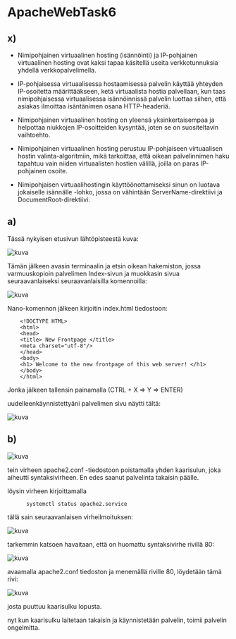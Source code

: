 # ApacheWebTask6

## x)

- Nimipohjainen virtuaalinen hosting (isännöinti) ja IP-pohjainen virtuaalinen hosting ovat kaksi tapaa käsitellä useita verkkotunnuksia yhdellä verkkopalvelimella.

- IP-pohjaisessa virtuaalisessa hostaamisessa palvelin käyttää yhteyden IP-osoitetta määrittääkseen, ketä virtuaalista hostia palvellaan, kun taas nimipohjaisessa virtuaalisessa isännöinnissä palvelin luottaa siihen, että asiakas ilmoittaa isäntänimen osana HTTP-headeriä.

- Nimipohjainen virtuaalinen hosting on yleensä yksinkertaisempaa ja helpottaa niukkojen IP-osoitteiden kysyntää, joten se on suositeltavin vaihtoehto.

- Nimipohjainen virtuaalinen hosting perustuu IP-pohjaiseen virtuaalisen hostin valinta-algoritmiin, mikä tarkoittaa, että oikean palvelinnimen haku tapahtuu vain niiden virtuaalisten hostien välillä, joilla on paras IP-pohjainen osoite.

- Nimipohjaisen virtuaalihostingin käyttöönottamiseksi sinun on luotava jokaiselle isännälle <VirtualHost>-lohko, jossa on vähintään ServerName-direktiivi ja DocumentRoot-direktiivi.

## a)

Tässä nykyisen etusivun lähtöpisteestä kuva: 

![kuva](https://user-images.githubusercontent.com/105205141/216953462-8d821d88-c5ff-42cf-8a26-8ee12e28b2fd.png)

Tämän jälkeen avasin terminaalin ja etsin oikean hakemiston, jossa varmuuskopioin palvelimen Index-sivun ja muokkasin sivua seuraavanlaiseksi seuraavanlaisilla komennoilla:

![kuva](https://user-images.githubusercontent.com/105205141/216953715-077ba02c-3692-4b3b-b21f-b5a5212d7aad.png)

 Nano-komennon jälkeen kirjoitin index.html tiedostoon: 

        <!DOCTYPE HTML>
        <html>
        <head>
        <title> New Frontpage </title>
        <meta charset="utf-8"/>
        </head>
        <body>
        <h1> Welcome to the new frontpage of this web server! </h1>
        </body>
        </html>
        
   Jonka jälkeen tallensin painamalla (CTRL + X => Y => ENTER)
 
 uudelleenkäynnistettyäni palvelimen sivu näytti tältä: 
 
 ![kuva](https://user-images.githubusercontent.com/105205141/216954210-db21666a-95ec-413b-8bbb-fe1ee9457668.png)
 
 ## b)

 ![kuva](https://user-images.githubusercontent.com/105205141/216955980-ef617bf2-194f-48a0-bf2e-b39a4c97cb34.png)
 
 tein virheen apache2.conf  -tiedostoon poistamalla yhden kaarisulun, joka aiheutti syntaksivirheen. En edes saanut palvelinta takaisin päälle. 
 
 löysin virheen kirjoittamalla
 
          systemctl status apache2.service

tällä sain seuraavanlaisen virheilmoituksen: 

![kuva](https://user-images.githubusercontent.com/105205141/216958041-cd7284eb-218f-46d3-8352-3dab773f8264.png)

tarkemmin katsoen havaitaan, että on huomattu syntaksivirhe rivillä 80:

 ![kuva](https://user-images.githubusercontent.com/105205141/216958132-b7344cff-2f7b-41e2-9c31-ef9410ecca2d.png)

 avaamalla apache2.conf tiedoston ja menemällä riville 80, löydetään tämä rivi:

![kuva](https://user-images.githubusercontent.com/105205141/216958767-6d56cc32-3261-4015-ae8c-8dd62d785445.png)
 
 josta puuttuu kaarisulku lopusta.

 nyt kun kaarisulku laitetaan takaisin ja käynnistetään palvelin, toimii palvelin ongelmitta. 
